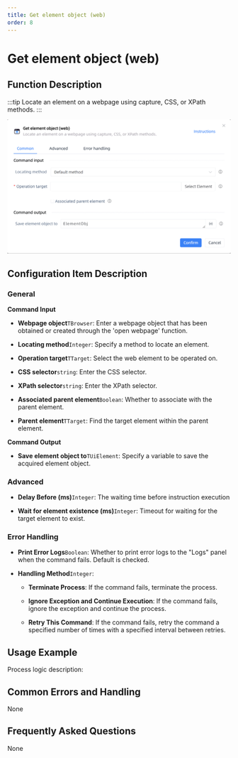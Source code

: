 ```yaml
---
title: Get element object (web)
order: 8
---
```


# Get element object (web)

## Function Description

:::tip 
Locate an element on a webpage using capture, CSS, or XPath methods.
:::

![Get element object (web)](../../../assets/Get%20element%20object%20(web)_command.png)

## Configuration Item Description

### General

**Command Input**

- **Webpage object**`TBrowser`: Enter a webpage object that has been obtained or created through the 'open webpage' function.

- **Locating method**`Integer`: Specify a method to locate an element.

- **Operation target**`TTarget`: Select the web element to be operated on.

- **CSS selector**`string`: Enter the CSS selector.

- **XPath selector**`string`: Enter the XPath selector.

- **Associated parent element**`Boolean`: Whether to associate with the parent element.

- **Parent element**`TTarget`: Find the target element within the parent element.


**Command Output**

- **Save element object to**`TUiElement`: Specify a variable to save the acquired element object.

### Advanced

- **Delay Before (ms)**`Integer`: The waiting time before instruction execution

- **Wait for element existence (ms)**`Integer`: Timeout for waiting for the target element to exist.

### Error Handling

- **Print Error Logs**`Boolean`: Whether to print error logs to the "Logs" panel when the command fails. Default is checked. 

- **Handling Method**`Integer`:

    - **Terminate Process**: If the command fails, terminate the process.

    - **Ignore Exception and Continue Execution**: If the command fails, ignore the exception and continue the process.

    - **Retry This Command**: If the command fails, retry the command a specified number of times with a specified interval between retries.

## Usage Example

Process logic description:

## Common Errors and Handling

None

## Frequently Asked Questions

None

